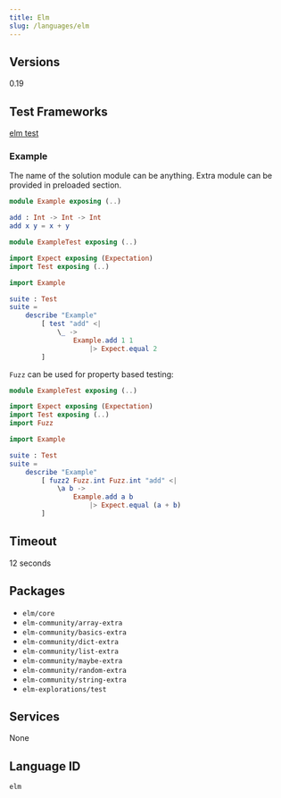 ```yaml
---
title: Elm
slug: /languages/elm
---
```



## Versions

0.19

## Test Frameworks

[elm test](https://github.com/elm-explorations/test)

### Example

The name of the solution module can be anything.
Extra module can be provided in preloaded section.

```elm
module Example exposing (..)

add : Int -> Int -> Int
add x y = x + y
```

```elm
module ExampleTest exposing (..)

import Expect exposing (Expectation)
import Test exposing (..)

import Example

suite : Test
suite =
    describe "Example"
        [ test "add" <|
            \_ ->
                Example.add 1 1
                    |> Expect.equal 2
        ]
```

`Fuzz` can be used for property based testing:

```elm
module ExampleTest exposing (..)

import Expect exposing (Expectation)
import Test exposing (..)
import Fuzz

import Example

suite : Test
suite =
    describe "Example"
        [ fuzz2 Fuzz.int Fuzz.int "add" <|
            \a b ->
                Example.add a b
                    |> Expect.equal (a + b)
        ]
```

## Timeout

12 seconds

## Packages

- `elm/core`
- `elm-community/array-extra`
- `elm-community/basics-extra`
- `elm-community/dict-extra`
- `elm-community/list-extra`
- `elm-community/maybe-extra`
- `elm-community/random-extra`
- `elm-community/string-extra`
- `elm-explorations/test`

## Services

None

## Language ID

`elm`
